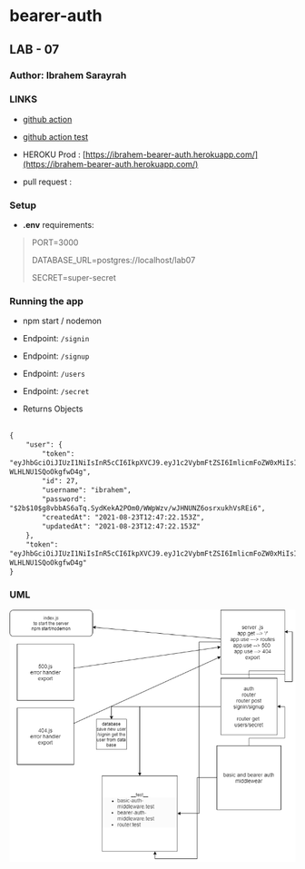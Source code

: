 # bearer-auth

## LAB - 07

### Author: Ibrahem Sarayrah

### LINKS

* [github action]()

* [github action test]()

* HEROKU Prod : [https://ibrahem-bearer-auth.herokuapp.com/](https://ibrahem-bearer-auth.herokuapp.com/)

* pull request : []()

### Setup

* **.env** requirements:
>
> PORT=3000
>
> DATABASE_URL=postgres://localhost/lab07
>
> SECRET=super-secret
>
### Running the app

* npm start / nodemon

* Endpoint: `/signin`
* Endpoint: `/signup`
* Endpoint: `/users`
* Endpoint: `/secret`

* Returns Objects

```

{
    "user": {
        "token": "eyJhbGciOiJIUzI1NiIsInR5cCI6IkpXVCJ9.eyJ1c2VybmFtZSI6ImlicmFoZW0xMiIsImlhdCI6MTYyOTczNDUxN30.zGlEodUHiKFeKqLrOJdm2Z8H-WLHLNU1SQoOkgfwD4g",
        "id": 27,
        "username": "ibrahem",
        "password": "$2b$10$g8vbbAS6aTq.SydKekA2POm0/WWpWzv/wJHNUNZ6osrxukhVsREi6",
        "createdAt": "2021-08-23T12:47:22.153Z",
        "updatedAt": "2021-08-23T12:47:22.153Z"
    },
    "token": "eyJhbGciOiJIUzI1NiIsInR5cCI6IkpXVCJ9.eyJ1c2VybmFtZSI6ImlicmFoZW0xMiIsImlhdCI6MTYyOTczNDUxN30.zGlEodUHiKFeKqLrOJdm2Z8H-WLHLNU1SQoOkgfwD4g"
}

```

### UML

![UML](uml-img/bearer-auth-lab07.png)